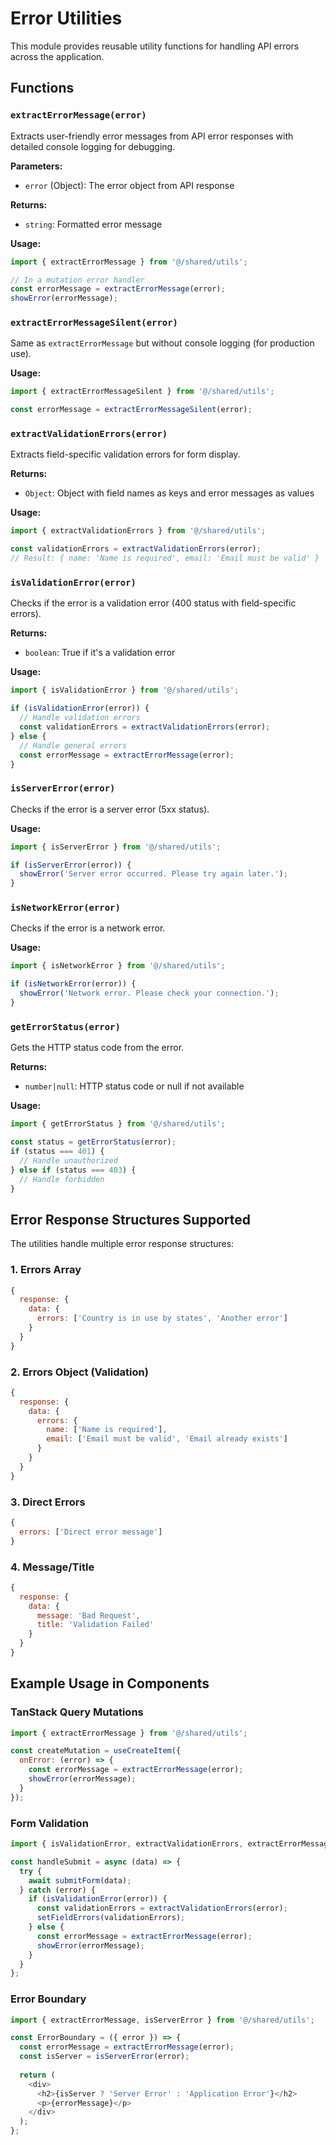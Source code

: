 # Error Utilities

This module provides reusable utility functions for handling API errors across the application.

## Functions

### `extractErrorMessage(error)`

Extracts user-friendly error messages from API error responses with detailed console logging for debugging.

**Parameters:**
- `error` (Object): The error object from API response

**Returns:**
- `string`: Formatted error message

**Usage:**
```javascript
import { extractErrorMessage } from '@/shared/utils';

// In a mutation error handler
const errorMessage = extractErrorMessage(error);
showError(errorMessage);
```

### `extractErrorMessageSilent(error)`

Same as `extractErrorMessage` but without console logging (for production use).

**Usage:**
```javascript
import { extractErrorMessageSilent } from '@/shared/utils';

const errorMessage = extractErrorMessageSilent(error);
```

### `extractValidationErrors(error)`

Extracts field-specific validation errors for form display.

**Returns:**
- `Object`: Object with field names as keys and error messages as values

**Usage:**
```javascript
import { extractValidationErrors } from '@/shared/utils';

const validationErrors = extractValidationErrors(error);
// Result: { name: 'Name is required', email: 'Email must be valid' }
```

### `isValidationError(error)`

Checks if the error is a validation error (400 status with field-specific errors).

**Returns:**
- `boolean`: True if it's a validation error

**Usage:**
```javascript
import { isValidationError } from '@/shared/utils';

if (isValidationError(error)) {
  // Handle validation errors
  const validationErrors = extractValidationErrors(error);
} else {
  // Handle general errors
  const errorMessage = extractErrorMessage(error);
}
```

### `isServerError(error)`

Checks if the error is a server error (5xx status).

**Usage:**
```javascript
import { isServerError } from '@/shared/utils';

if (isServerError(error)) {
  showError('Server error occurred. Please try again later.');
}
```

### `isNetworkError(error)`

Checks if the error is a network error.

**Usage:**
```javascript
import { isNetworkError } from '@/shared/utils';

if (isNetworkError(error)) {
  showError('Network error. Please check your connection.');
}
```

### `getErrorStatus(error)`

Gets the HTTP status code from the error.

**Returns:**
- `number|null`: HTTP status code or null if not available

**Usage:**
```javascript
import { getErrorStatus } from '@/shared/utils';

const status = getErrorStatus(error);
if (status === 401) {
  // Handle unauthorized
} else if (status === 403) {
  // Handle forbidden
}
```

## Error Response Structures Supported

The utilities handle multiple error response structures:

### 1. Errors Array
```javascript
{
  response: {
    data: {
      errors: ['Country is in use by states', 'Another error']
    }
  }
}
```

### 2. Errors Object (Validation)
```javascript
{
  response: {
    data: {
      errors: {
        name: ['Name is required'],
        email: ['Email must be valid', 'Email already exists']
      }
    }
  }
}
```

### 3. Direct Errors
```javascript
{
  errors: ['Direct error message']
}
```

### 4. Message/Title
```javascript
{
  response: {
    data: {
      message: 'Bad Request',
      title: 'Validation Failed'
    }
  }
}
```

## Example Usage in Components

### TanStack Query Mutations
```javascript
import { extractErrorMessage } from '@/shared/utils';

const createMutation = useCreateItem({
  onError: (error) => {
    const errorMessage = extractErrorMessage(error);
    showError(errorMessage);
  }
});
```

### Form Validation
```javascript
import { isValidationError, extractValidationErrors, extractErrorMessage } from '@/shared/utils';

const handleSubmit = async (data) => {
  try {
    await submitForm(data);
  } catch (error) {
    if (isValidationError(error)) {
      const validationErrors = extractValidationErrors(error);
      setFieldErrors(validationErrors);
    } else {
      const errorMessage = extractErrorMessage(error);
      showError(errorMessage);
    }
  }
};
```

### Error Boundary
```javascript
import { extractErrorMessage, isServerError } from '@/shared/utils';

const ErrorBoundary = ({ error }) => {
  const errorMessage = extractErrorMessage(error);
  const isServer = isServerError(error);
  
  return (
    <div>
      <h2>{isServer ? 'Server Error' : 'Application Error'}</h2>
      <p>{errorMessage}</p>
    </div>
  );
};
```